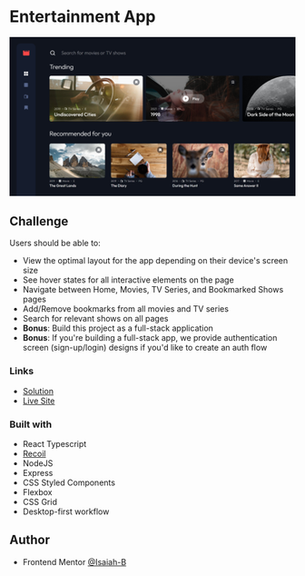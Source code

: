 
# Entertainment App

![](./screenshot.png)


## Challenge

Users should be able to:

- View the optimal layout for the app depending on their device's screen size
- See hover states for all interactive elements on the page
- Navigate between Home, Movies, TV Series, and Bookmarked Shows pages
- Add/Remove bookmarks from all movies and TV series
- Search for relevant shows on all pages
- **Bonus**: Build this project as a full-stack application
- **Bonus**: If you're building a full-stack app, we provide authentication screen (sign-up/login) designs if you'd like to create an auth flow

### Links

- [Solution](https://www.frontendmentor.io/solutions/fullstack-entertainment-app-using-react-and-nodejs-EbUTJuQkXY)
- [Live Site](https://fm-entertainment.netlify.app/)

### Built with

- React Typescript
- [Recoil](https://recoiljs.org/)
- NodeJS
- Express
- CSS Styled Components
- Flexbox
- CSS Grid
- Desktop-first workflow

## Author

- Frontend Mentor [@Isaiah-B](https://www.frontendmentor.io/profile/Isaiah-B)

